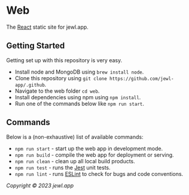 # Web

The [React](https://reactjs.org) static site for jewl.app.

## Getting Started

Getting set up with this repository is very easy.
* Install node and MongoDB using `brew install node`.
* Clone this repository using `git clone https://github.com/jewl-app/.github`.
* Navigate to the web folder `cd web`.
* Install dependencies using npm using `npm install`.
* Run one of the commands below like `npm run start`.

## Commands

Below is a (non-exhaustive) list of available commands:
* `npm run start` - start up the web app in development mode.
* `npm run build` - compile the web app for deployment or serving.
* `npm run clean` - clean up all local build products.
* `npm run test` - runs the [Jest](https://jestjs.io) unit tests.
* `npm run lint` - runs [ESLint](https://eslint.org) to check for bugs and code conventions.

*Copyright © 2023 jewl.app*
